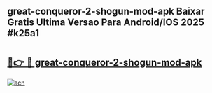 ## great-conqueror-2-shogun-mod-apk Baixar Gratis Ultima Versao Para Android/IOS 2025 #k25a1

# <h2><a href="https://ainizakaria.my?title=great-conqueror-2-shogun-mod-apk&ref=20M">🔗👉 🔴 great-conqueror-2-shogun-mod-apk</a></h2>

[![acn](https://github.com/user-attachments/assets/0f9c940e-d8b0-45ae-aac7-cd30a18b3e1c)](https://ainizakaria.my?title=great-conqueror-2-shogun-mod-apk&ref=20M)

